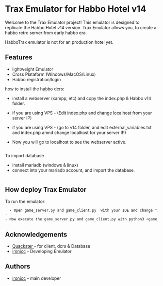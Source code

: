 
# Trax Emulator for Habbo Hotel v14
Welcome to the Trax Emulator project! This emulator is designed to replicate the Habbo Hotel v14 version.
Trax Emulator allows you, to create a habbo retro server from early habbo era.


HabboTrax emulator is not for an production hotel yet.






## Features

- lightweight Emulator
- Cross Plataform (Windows/MacOS/Linux)
- Habbo registration/login



how to install the habbo dcrs:

- install a webserver (xampp, etc) and copy the index.php & Habbo v14 folder.

- if you are using VPS - (Edit index.php and change localhost from your server IP)

- if you are using VPS - (go to v14 folder, and edit external_variables.txt and index.php amnd change localhost for your server IP)

- Now you will go to localhost to see the webserver active.
```bash

```
To import database
- install mariadb (windows & linux)
- connect into your mariadb account, and import the database.
```bash

```


## How deploy Trax Emulator

To run the emulator:

```bash
  - Open game_server.py and game_client.py  with your IDE and change "127.0.0.1" to your VPS IP and Habbo Client port.
- 
- Now execute the game_server.py and game_client.py with python3 <game_server.py> python3 <game_client.py> 

```




## Acknowledgements

 - [Quackster ](https://github.com/Quackster) - for client, dcrs & Database
 - [ironicc](https://github.com/Criminalz0x) - Developing Emulator

## Authors

- [ironicc](https://github.com/Criminalz0x) - main developer

